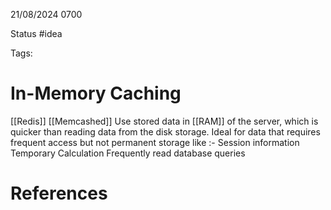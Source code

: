 21/08/2024 0700

Status #idea

Tags:

# In-Memory Caching

[[Redis]]
[[Memcashed]]
Use stored data in [[RAM]] of the server, which is quicker than reading data from the disk storage. Ideal for data that requires frequent access but not permanent storage like :-
Session information
Temporary Calculation
Frequently read database queries
# References
